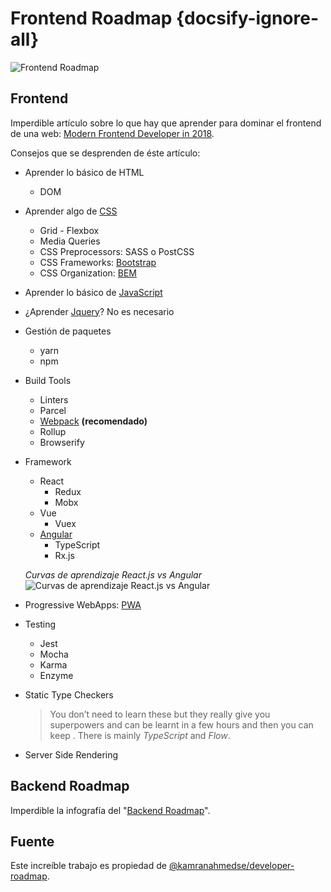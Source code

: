 # Frontend Roadmap {docsify-ignore-all}

![Frontend Roadmap](https://raw.githubusercontent.com/kamranahmedse/developer-roadmap/master/images/frontend-v2.png)

## Frontend

Imperdible artículo sobre lo que hay que aprender para dominar el frontend de una web: [Modern Frontend Developer in 2018](https://medium.com/tech-tajawal/modern-frontend-developer-in-2018-4c2072fa2b9c).

Consejos que se desprenden de éste artículo:

* Aprender lo básico de HTML
  * DOM
* Aprender algo de [CSS](/c/css/)
  * Grid - Flexbox
  * Media Queries
  * CSS Preprocessors: SASS o PostCSS
  * CSS Frameworks: [Bootstrap](/c/bootstrap/)
  * CSS Organization: [BEM](https://en.bem.info/methodology/quick-start/)
* Aprender lo básico de [JavaScript](/c/js/)
* ¿Aprender [Jquery](/c/jquery)? No es necesario
* Gestión de paquetes
  * yarn
  * npm
* Build Tools
  * Linters
  * Parcel
  * [Webpack](https://desarrolloweb.com/articulos/primeros-pasos-webpack.html) **(recomendado)**
  * Rollup
  * Browserify 
* Framework
  * React
    * Redux
    * Mobx
  * Vue
    * Vuex
  * [Angular](/c/angularjs/)
    * TypeScript
    * Rx.js
    
  _Curvas de aprendizaje React.js vs Angular_
  ![Curvas de aprendizaje React.js vs Angular](https://cdn-images-1.medium.com/max/1000/1*j8mUsMxSnyJMix7aFiwLeA.png)


* Progressive WebApps: [PWA](/c/pwa.md)
* Testing
  * Jest
  * Mocha
  * Karma
  * Enzyme
* Static Type Checkers
  >You don’t need to learn these but they really give you superpowers and can be learnt in a few hours and then you can keep . There is mainly _TypeScript_ and _Flow_.
* Server Side Rendering

## Backend Roadmap

Imperdible la infografía del "[Backend Roadmap](/c/backend-roadmap.md)".

## Fuente

Este increíble trabajo es propiedad de [@kamranahmedse/developer-roadmap](https://github.com/kamranahmedse/developer-roadmap).
